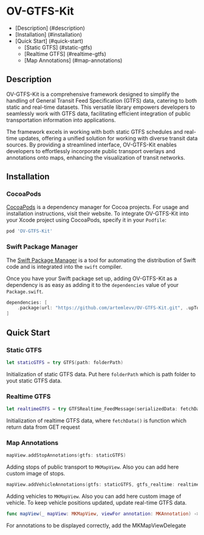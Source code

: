 # OV-GTFS-Kit

- [Description] (#description)
- [Installation] (#installation)
- [Quick Start] (#quick-start)
  - [Static GTFS] (#static-gtfs)
  - [Realtime GTFS] (#realtime-gtfs)
  - [Map Annotations] (#map-annotations)
  
## Description

OV-GTFS-Kit is a comprehensive framework designed to simplify the handling of General Transit Feed Specification (GTFS) data, catering to both static and real-time datasets. This versatile library empowers developers to seamlessly work with GTFS data, facilitating efficient integration of public transportation information into applications.

The framework excels in working with both static GTFS schedules and real-time updates, offering a unified solution for working with diverse transit data sources. By providing a streamlined interface, OV-GTFS-Kit enables developers to effortlessly incorporate public transport overlays and annotations onto maps, enhancing the visualization of transit networks.


## Installation

### CocoaPods

[CocoaPods](https://cocoapods.org) is a dependency manager for Cocoa projects. For usage and installation instructions, visit their website. To integrate OV-GTFS-Kit into your Xcode project using CocoaPods, specify it in your `Podfile`:

```ruby
pod 'OV-GTFS-Kit'
```

### Swift Package Manager

The [Swift Package Manager](https://swift.org/package-manager/) is a tool for automating the distribution of Swift code and is integrated into the `swift` compiler.

Once you have your Swift package set up, adding OV-GTFS-Kit as a dependency is as easy as adding it to the `dependencies` value of your `Package.swift`.

```swift
dependencies: [
    .package(url: "https://github.com/artemlevv/OV-GTFS-Kit.git", .upToNextMajor(from: "0.0.2"))
]
```

## Quick Start

### Static GTFS
```swift
let staticGTFS = try GTFS(path: folderPath)
```
Initialization of static GTFS data. Put here `folderPath` which is path folder to yout static GTFS data. 

### Realtime GTFS
```swift
let realtimeGTFS = try GTFSRealtime_FeedMessage(serializedData: fetchData())
```
Initialization of realtime GTFS data, where `fetchData()` is function which return data from GET request 

### Map Annotations 
```swift
mapView.addStopAnnotations(gtfs: staticGTFS)
```
Adding stops of public transport to `MKMapView`. Also you can add here custom image of stops. 

```swift
mapView.addVehicleAnnotations(gtfs: staticGTFS, gtfs_realtime: realtimeGTFS)
```
Adding vehicles to `MKMapView`. Also you can add here custom image of vehicle. To keep vehicle positions updated, update real-time GTFS data. 

```swift
func mapView(_ mapView: MKMapView, viewFor annotation: MKAnnotation) -> MKAnnotationView?
```
For annotations to be displayed correctly, add the MKMapViewDelegate


